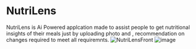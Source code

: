# NutriLens
NutriLens is Ai Powered applcation   made to assist people to get nutritional insights of their meals just by uploading photo and , recommendation on changes required to meet all requiremnts.
![NutriLensFront](https://github.com/user-attachments/assets/d8b7e21e-2fd9-45d9-96b8-77a97245e219)
![image](https://github.com/user-attachments/assets/42fd8199-cc38-43a8-bb65-5704b6b8efa1)
